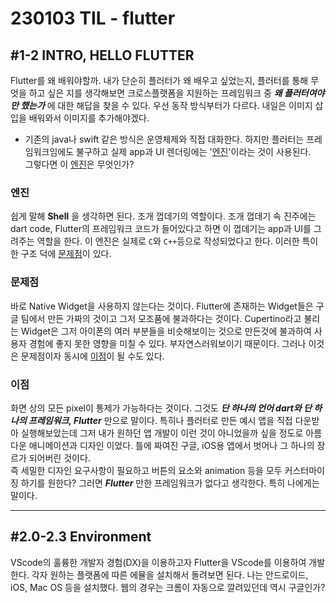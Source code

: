
# 230103 TIL - flutter

## #1-2 INTRO, HELLO FLUTTER

Flutter를 왜 배워야할까. 내가 단순히 플러터가 왜 배우고 싶었는지, 플러터를 통해 무엇을 하고 싶은 지를 생각해보면 크로스플랫폼을 지원하는 프레임워크 중 ***왜 플러터여야만 했는가*** 에 대한 해답을 찾을 수 있다. 우선 동작 방식부터가 다르다. 내일은 이미지 삽입을 배워와서 이미지를 추가해야겠다.
- 기존의 java나 swift 같은 방식은 운영체제와 직접 대화한다. 하지만 플러터는 프레임워크임에도 불구하고 실제 app과 UI 렌더링에는 '[엔진](#엔진)'이라는 것이 사용된다.\
그렇다면 이 [엔진](#엔진)은 무엇인가?

### 엔진

쉽게 말해 **Shell** 을 생각하면 된다. 조개 껍데기의 역할이다. 조개 껍데기 속 진주에는 dart code, Flutter의 프레임워크 코드가 들어있다고 하면 이 껍데기는 app과 UI를 그려주는 역할을 한다. 이 엔진은 실제로 `C`와 `C++`등으로 작성되었다고 한다. 이러한 특이한 구조 덕에 [문제점](#문제점)이 있다.

### 문제점

바로 Native Widget을 사용하지 않는다는 것이다. Flutter에 존재하는 Widget들은 구글 팀에서 만든 가짜의 것이고 그저 모조품에 불과하다는 것이다. Cupertino라고 불리는 Widget은 그저 아이폰의 여러 부분들을 비슷해보이는 것으로 만든것에 불과하여 사용자 경험에 좋지 못한 영향을 미칠 수 있다. 부자연스러워보이기 때문이다. 그러나 이것은 문제점이자 동시에 [이점](#이점)이 될 수도 있다. 

### 이점

화면 상의 모든 pixel이 통제가 가능하다는 것이다. 그것도 ***단 하나의 언어 dart와 단 하나의 프레임워크, Flutter*** 만으로 말이다. 특히나 플러터로 만든 예시 앱을 직접 다운받아 실행해보았는데 그저 내가 원하던 앱 개발이 이런 것이 아니었을까 싶을 정도로 아름다운 애니메이션과 디자인 이었다. 틀에 짜여진 구글, iOS용 앱에서 벗어나 그 하나의 장르가 되어버린 것이다.\
즉 세밀한 디자인 요구사항이 필요하고 버튼의 요소와 animation 등을 모두 커스터마이징 하기를 원한다? 그러면 ***Flutter*** 만한 프레임워크가 없다고 생각한다. 특히 나에게는 말이다. 

---

## #2.0-2.3 Environment
VScode의 훌륭한 개발자 경험(DX)을 이용하고자 Flutter을 VScode를 이용하여 개발한다. 각자 원하는 플랫폼에 따른 에뮬을 설치해서 돌려보면 된다. 나는 안드로이드, iOS, Mac OS 등을 설치했다. 웹의 경우는 크롬이 자동으로 깔려있던데 역시 구글인가?